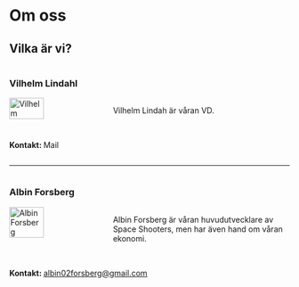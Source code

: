 # Om oss


## Vilka är vi?

<div class="main" style="display: flex; flex-direction: column;">

<h3>Vilhelm Lindahl</h3>

<div class="section" style="flex: 1">
<img src="img/Vilhelm.jpg"
     alt="Vilhelm"
     style="float: left; margin-right: 10px; width: 35%" />

Vilhelm Lindah är våran VD.

<br>

<b>Kontakt: </b> Mail
</div>

<hr>

<h3>Albin Forsberg</h3>

<div class="section" style="flex: 1">
<img src="img/img.jpg"
     alt="Albin Forsberg"
     style="float: left; margin-right: 10px; width: 35%" />

Albin Forsberg är våran huvudutvecklare av Space Shooters, men har även hand om våran ekonomi.

<br>

<b>Kontakt: </b> albin02forsberg@gmail.com

</div>

</div>
